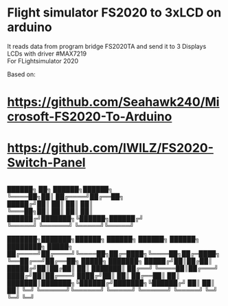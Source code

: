 # Flight simulator FS2020 to 3xLCD on arduino
It reads data from program bridge FS2020TA and send it to 3 Displays <br />
LCDs with driver #MAX7219 <br />
For FLightsimulator 2020 <br />

Based on:

# https://github.com/Seahawk240/Microsoft-FS2020-To-Arduino
# https://github.com/IWILZ/FS2020-Switch-Panel


<br>██████╗ ██╗      ██████╗██████╗                                    
╚════██╗██║     ██╔════╝██╔══██╗                                   
 █████╔╝██║     ██║     ██║  ██║                                   
 ╚═══██╗██║     ██║     ██║  ██║                                   
██████╔╝███████╗╚██████╗██████╔╝                                   
╚═════╝ ╚══════╝ ╚═════╝╚═════╝                                    
                                                                   
███████╗███████╗██████╗  ██████╗ ██████╗  ██████╗ ████████╗ █████╗ 
██╔════╝██╔════╝╚════██╗██╔═████╗╚════██╗██╔═████╗╚══██╔══╝██╔══██╗
█████╗  ███████╗ █████╔╝██║██╔██║ █████╔╝██║██╔██║   ██║   ███████║
██╔══╝  ╚════██║██╔═══╝ ████╔╝██║██╔═══╝ ████╔╝██║   ██║   ██╔══██║
██║     ███████║███████╗╚██████╔╝███████╗╚██████╔╝   ██║   ██║  ██║
╚═╝     ╚══════╝╚══════╝ ╚═════╝ ╚══════╝ ╚═════╝    ╚═╝   ╚═╝  ╚═╝</br>
                                                                
